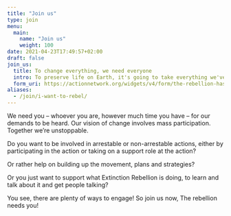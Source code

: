 ```yaml
---
title: "Join us"
type: join
menu:
  main:
    name: "Join us"
    weight: 100
date: 2021-04-23T17:49:57+02:00
draft: false
join_us:
  title: To change everything, we need everyone
  intro: To preserve life on Earth, it's going to take everything we've got. The rebellion needs you, whatever role you want to play.
  form_uri: https://actionnetwork.org/widgets/v4/form/the-rebellion-has-begun-join-us
aliases:
  - /join/i-want-to-rebel/
---
```


We need you – whoever you are, however much time you have – for our demands to be heard. Our vision of change involves mass participation. Together we’re unstoppable.

Do you want to be involved in arrestable or non-arrestable actions, either by participating in the action or taking on a support role at the action?

Or rather help on building up the movement, plans and strategies?

Or you just want to support what Extinction Rebellion is doing, to learn and talk about it and get people talking?

You see, there are plenty of ways to engage! So join us now, The rebellion needs you!
